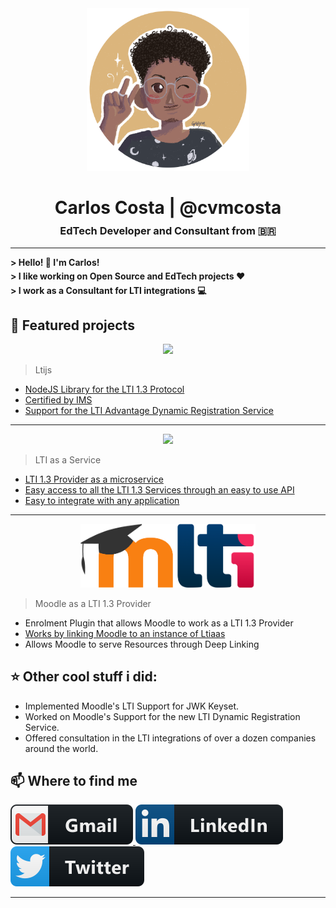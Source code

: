 <center><img width="260px" alt="ltijs" src="assets/avatar.png"></img></center> 

<!-- Greeting -->
<h1 style="margin-bottom: 0px" align="center">Carlos Costa | @cvmcosta</h1>
<h3 style="margin-top: 10px" align="center">EdTech Developer and Consultant from 🇧🇷</h3>

---


<!--Introduction -->
<h4 style="margin: 0px; margin-bottom: 5px"> > Hello! 👋 I'm Carlos!</h4>
<h4 style="margin: 0px; margin-bottom: 5px"> > I like working on Open Source and EdTech projects ❤️</h4>
<h4 style="margin: 0px; margin-bottom: 5px"> > I work as a Consultant for LTI integrations 💻</h4>



## 🌟 Featured projects



<p>
  <center><a href="https://cvmcosta.github.io/ltijs"><img width="230" src="https://raw.githubusercontent.com/Cvmcosta/ltijs/master/docs/logo-300.svg"></a></center>
</p>

> Ltijs

- [NodeJS Library for the LTI 1.3 Protocol](https://cvmcosta.github.io/ltijs)
- [Certified by IMS](https://site.imsglobal.org/certifications/coursekey/ltijs)
- [Support for the  LTI Advantage Dynamic Registration Service](https://cvmcosta.me/ltijs/#/dynamicregistration)

---

<p>
  <center><a href="https://ltiaas.cvmcosta.com"><img width="320" src="https://raw.githubusercontent.com/Cvmcosta/ltijs/master/docs/ltiaas.svg"></a></center>
</p>

> LTI as a Service

- [LTI 1.3 Provider as a microservice](https://ltiaas.cvmcosta.com)
- [Easy access to all the LTI 1.3 Services through an easy to use API](https://ltiaas.cvmcosta.com/#/docs?id=api-documentation)
- [Easy to integrate with any application](https://ltiaas.cvmcosta.com/#/docs?id=installation-and-setup)


---

<p>
  <center><a href="https://ltiaas.cvmcosta.com"><img width="280" src="assets/moodle-lti.png"></a></center>
</p>

> Moodle as a LTI 1.3 Provider

- Enrolment Plugin that allows Moodle to work as a LTI 1.3 Provider
- [Works by linking Moodle to an instance of Ltiaas](https://ltiaas.cvmcosta.com)
- Allows Moodle to serve Resources through Deep Linking


## ⭐  Other cool stuff i did: 

- Implemented Moodle's LTI Support for JWK Keyset.
- Worked on Moodle's Support for the new LTI Dynamic Registration Service.
- Offered consultation in the LTI integrations of over a dozen companies around the world.



## 📫 Where to find me


<a href="mailto:cvmcosta@gmail.com">
  <img src="assets/svg/social/gmail.svg" alt="gmail" 
</a>  


<a href="https://www.linkedin.com/in/carlos-vin%C3%ADcius-761666145/">
  <img src="assets/svg/social/linkedin.svg" alt="linkedin" 
</a>  

  
<a href="https://twitter.com/cvmcosta">
  <img src="assets/svg/social/twitter.svg" alt="twitter"
</a>







---

